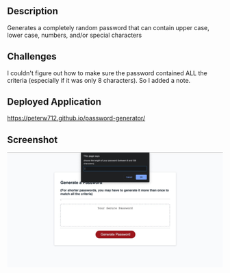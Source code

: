 ## Description
Generates a completely random password that can contain upper case, lower case, numbers, and/or special characters
## Challenges
I couldn't figure out how to make sure the password contained ALL the criteria (especially if it was only 8 characters). So I added a note.
## Deployed Application
https://peterw712.github.io/password-generator/
## Screenshot
![screenshot](./screenshot.jpeg)